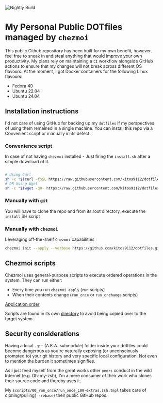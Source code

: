 ![Nightly Build](https://github.com/kitos9112/dotfiles/actions/workflows/schedule-nightly-acceptance-tests.yaml/badge.svg)

# My Personal Public DOTfiles managed by `chezmoi`

This public Github repository has been built for my own benefit, however, feel free to sneak in and steal anything that would improve your own productivity.
My plans rely on maintaining a `CI` workflow alongside GitHub actions to ensure that my changes will not break across different OS flavours.
At the moment, I got Docker containers for the following Linux flavours:

- Fedora 40
- Ubuntu 22.04
- Ubuntu 24.04

## Installation instructions

I'd not care of using GitHub for backing up my `dotfiles` if my perspectives of using them remained in a single machine.
You can install this repo via a Convenient script or manually in its defect.

### Convenience script

In case of not having `chezmoi` installed - Just firing the `install.sh` after a simple download of it.

```bash

# Using Curl
sh -c "$(curl -fsSL https://raw.githubusercontent.com/kitos9112/dotfiles/master/install)"
# OR Using Wget
sh -c "$(wget -qO- https://raw.githubusercontent.com/kitos9112/dotfiles/master/install)"
```

### Manually with `git`

You will have to clone the repo and from its root directory, execute the `install` SH script

### Manually with `chezmoi`

Leveraging off-the-shelf `Chezmoi` capabilities

```bash
chezmoi init --apply --verbose https://github.com/kitos9112/dotfiles.git
```

## Chezmoi scripts

Chezmoi uses general-purpose scripts to execute ordered operations in the system. They can run either:

- Every time you run `chezmoi apply` (`run` scripts)
- When their contents change (`run_once` or `run_onchange` scripts)

[Application order](https://www.chezmoi.io/reference/application-order/)

Scripts are found in its own [directory](./home/.chezmoiscripts) to avoid being copied over to the target system.

## Security considerations

Having a local `.git` (A.K.A. submodule) folder inside your dotfiles could become dangerous as you're naturally exposing (or unconsciously prompted to) your git history and very specific local configuration. Not even to mention the burden it sometimes signifies.

As I just feed myself from the great works other `peers` conduct in the wild Internet (e.g. Oh-my-zsh), I'm a mere consumer of their work who clones their source code and thereby uses it.

My `scsripts/00_run_once/run_once_100-extras.zsh.tmpl` takes care of cloning/pulling(`--rebase`) their public GitHub repos.
